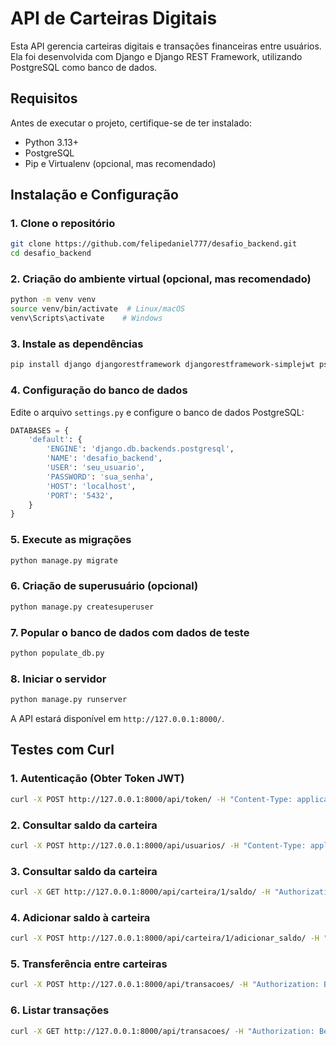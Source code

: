 # API de Carteiras Digitais

Esta API gerencia carteiras digitais e transações financeiras entre usuários. Ela foi desenvolvida com Django e Django REST Framework, utilizando PostgreSQL como banco de dados.

## Requisitos

Antes de executar o projeto, certifique-se de ter instalado:

- Python 3.13+
- PostgreSQL
- Pip e Virtualenv (opcional, mas recomendado)

## Instalação e Configuração

### 1. Clone o repositório
```sh
git clone https://github.com/felipedaniel777/desafio_backend.git
cd desafio_backend
```

### 2. Criação do ambiente virtual (opcional, mas recomendado)
```sh
python -m venv venv
source venv/bin/activate  # Linux/macOS
venv\Scripts\activate    # Windows
```

### 3. Instale as dependências
```sh
pip install django djangorestframework djangorestframework-simplejwt psycopg2-binary
```

### 4. Configuração do banco de dados
Edite o arquivo `settings.py` e configure o banco de dados PostgreSQL:
```python
DATABASES = {
    'default': {
        'ENGINE': 'django.db.backends.postgresql',
        'NAME': 'desafio_backend',
        'USER': 'seu_usuario',
        'PASSWORD': 'sua_senha',
        'HOST': 'localhost',
        'PORT': '5432',
    }
}
```

### 5. Execute as migrações
```sh
python manage.py migrate
```

### 6. Criação de superusuário (opcional)
```sh
python manage.py createsuperuser
```

### 7. Popular o banco de dados com dados de teste
```sh
python populate_db.py
```

### 8. Iniciar o servidor
```sh
python manage.py runserver
```

A API estará disponível em `http://127.0.0.1:8000/`.

## Testes com Curl

### 1. Autenticação (Obter Token JWT)
```sh
curl -X POST http://127.0.0.1:8000/api/token/ -H "Content-Type: application/json" -d '{"username": "alice", "password": "senha123"}'
```

### 2. Consultar saldo da carteira
```sh
curl -X POST http://127.0.0.1:8000/api/usuarios/ -H "Content-Type: application/json" -d '{"username": "bob", "password": "senha456"}'
```

### 3. Consultar saldo da carteira
```sh
curl -X GET http://127.0.0.1:8000/api/carteira/1/saldo/ -H "Authorization: Bearer SEU_TOKEN_AQUI"
```

### 4. Adicionar saldo à carteira
```sh
curl -X POST http://127.0.0.1:8000/api/carteira/1/adicionar_saldo/ -H "Authorization: Bearer SEU_TOKEN_AQUI" -H "Content-Type: application/json" -d '{"valor": 100.0}'
```

### 5. Transferência entre carteiras
```sh
curl -X POST http://127.0.0.1:8000/api/transacoes/ -H "Authorization: Bearer SEU_TOKEN_AQUI" -H "Content-Type: application/json" -d '{"remetente": 1, "destinatario": 2, "valor": 50.0}'
```

### 6. Listar transações
```sh
curl -X GET http://127.0.0.1:8000/api/transacoes/ -H "Authorization: Bearer SEU_TOKEN_AQUI"
```

